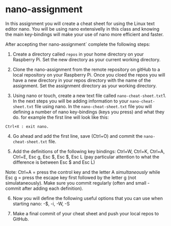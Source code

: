 # nano-assignment
In this assignment you will create a cheat sheet for using the Linux text editor nano. You will be using nano extensivelly in this class and knowing the main key-bindings will make your use of nano more efficient and faster.

After accepting ther nano-assignment` complete the following steps:

1. Create a directory called `repos` in your home directory on your Raspberry Pi. Set the new directory as your current working directory.

2. Clone the nano-assignment from the remote repository on gitHub to a local repository on your Raspberry Pi. Once you cloed the repos you will have a new directory in your repos directory with the name of the assignment. Set the assignment directory as your working directory.

3. Using nano or touch, create a new text file called `nano-cheat-sheet.txt`1. In the next steps you will be adding information to your `nano-cheat-sheet.txt` file using nano. In the `nano-cheat-sheet.txt` file you will defining a number of nano key-bindings (keys you press) and what they do. for example the first line will look like this:

```
Ctrl+X : exit nano. 
```

4. Go ahead and add the first line, save (Ctrl+O) and commit the `nano-cheat-sheet.txt` file.

5. Add the definitions of the following key bindings: Ctrl+W, Ctrl+K, 
Ctrl+A, Ctrl+E, Esc g, Esc $, Esc $, Esc L (pay particular attention 
to what the difference is between Esc $ and Esc L)

Note: Ctrl+A = press the control key and the letter A 
 *simultaneously* while Esc g = press the escape key first followed by 
the letter g (not simulataneously). Make sure you commit regularly (often and small - commit after adding each definition).
   
6. Now you will define the following useful options that you can use when starting nano: -$, -i, -W, -S 

7. Make a final commit of your cheat sheet and push your local repos to GitHub.
